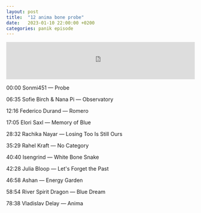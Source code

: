 ```yaml
---
layout: post
title:  "12 anima bone probe"
date:   2023-01-10 22:00:00 +0200
categories: panik episode
---
```

<iframe height="100" width="100%" scrolling="no" frameborder="no" src="https://www.radiopanik.org/emissions/oorsmeer/12-anima-bone-probe/embed/15115/" ></iframe>



00:00 Sonmi451 — Probe

06:35 Sofie Birch & Nana Pi — Observatory

12:16 Federico Durand — Romero

17:05 Elori Saxl — Memory of Blue

28:32 Rachika Nayar — Losing Too Is Still Ours

35:29 Rahel Kraft — No Category

40:40 Isengrind — White Bone Snake

42:28 Julia Bloop — Let's Forget the Past

46:58 Ashan — Energy Garden

58:54 River Spirit Dragon — Blue Dream

78:38 Vladislav Delay — Anima

